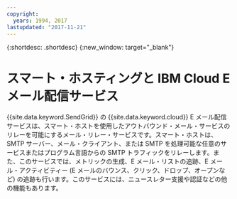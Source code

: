 ```yaml
---
copyright:
  years: 1994, 2017
lastupdated: "2017-11-21"
---
```


{:shortdesc: .shortdesc}
{:new_window: target="_blank"}

# スマート・ホスティングと IBM Cloud E メール配信サービス

{{site.data.keyword.SendGrid}} の {{site.data.keyword.cloud}} E メール配信サービスは、スマート・ホストを使用したアウトバウンド・メール・サービスのリレーを可能にするメール・リレー・サービスです。スマート・ホストは、SMTP サーバー、メール・クライアント、または SMTP を処理可能な任意のサービスまたはプログラム言語からの SMTP トラフィックをリレーします。また、このサービスでは、メトリックの生成、E メール・リストの追跡、E メール・アクティビティー (E メールのバウンス、クリック、ドロップ、オープンなど) の追跡も行います。このサービスには、ニュースレター支援や認証などの他の機能もあります。
